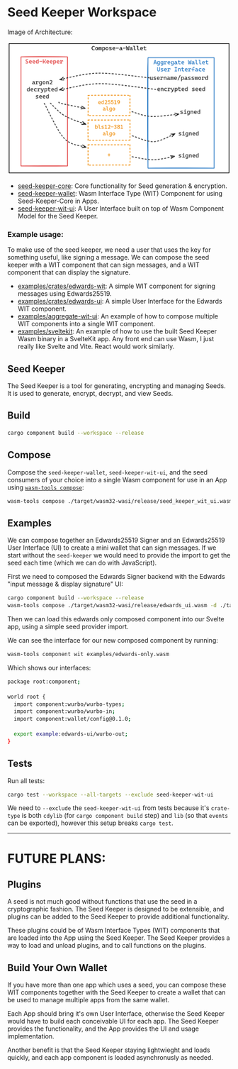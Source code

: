 # Seed Keeper Workspace

Image of Architecture:

![architecture](./architecture.png)

- [seed-keeper-core](crates/seed-keeper-core/): Core functionality for Seed generation & encryption.
- [seed-keeper-wallet](crates/seed-keeper-wallet/): Wasm Interface Type (WIT) Component for using Seed-Keeper-Core in Apps.
- [seed-keeper-wit-ui](crates/seed-keeper-wit-ui/): A User Interface built on top of Wasm Component Model for the Seed Keeper.

### Example usage:

To make use of the seed keeper, we need a user that uses the key for something useful, like signing a message. We can compose the seed keeper with a WIT component that can sign messages, and a WIT component that can display the signature.

- [examples/crates/edwards-wit](examples/crates/edwards-wit/): A simple WIT component for signing messages using Edwards25519.
- [examples/crates/edwards-ui](examples/crates/edwards-ui/): A simple User Interface for the Edwards WIT component.
- [examples/aggregate-wit-ui](examples/aggregate-wit-ui/): An example of how to compose multiple WIT components into a single WIT component.
- [examples/sveltekit](examples/sveltekit/): An example of how to use the built Seed Keeper Wasm binary in a SvelteKit app. Any front end can use Wasm, I just really like Svelte and Vite. React would work similarly.

## Seed Keeper

The Seed Keeper is a tool for generating, encrypting and managing Seeds. It is used to generate, encrypt, decrypt, and view Seeds.

## Build

```bash
cargo component build --workspace --release
```

## Compose

Compose the `seed-keeper-wallet`, `seed-keeper-wit-ui`, and the seed consumers of your choice into a single Wasm component for use in an App using [`wasm-tools compose`](https://component-model.bytecodealliance.org/creating-and-consuming/composing.html):

```bash
wasm-tools compose ./target/wasm32-wasi/release/seed_keeper_wit_ui.wasm -d ./target/wasm32-wasi/release/seed_keeper_wit.wasm -o examples/composed-wallet.wasm
```

## Examples

We can compose together an Edwards25519 Signer and an Edwards25519 User Interface (UI) to create a mini wallet that can sign messages. If we start without the `seed-keeper` we would need to provide the import to get the seed each time (which we can do with JavaScript).

First we need to composed the Edwards Signer backend with the Edwards "input message & display signature" UI:

```bash
cargo component build --workspace --release
wasm-tools compose ./target/wasm32-wasi/release/edwards_ui.wasm -d ./target/wasm32-wasi/release/edwards_wit.wasm -o examples/edwards-only.wasm
```

Then we can load this edwards only composed component into our Svelte app, using a simple seed provider import.

We can see the interface for our new composed component by running:

```bash
wasm-tools component wit examples/edwards-only.wasm
```

Which shows our interfaces:

```bash
package root:component;

world root {
  import component:wurbo/wurbo-types;
  import component:wurbo/wurbo-in;  
  import component:wallet/config@0.1.0;

  export example:edwards-ui/wurbo-out;
}

```

## Tests

Run all tests:

```bash
cargo test --workspace --all-targets --exclude seed-keeper-wit-ui
```

We need to `--exclude` the `seed-keeper-wit-ui` from tests because it's `crate-type` is both `cdylib` (for `cargo component build` step) and `lib` (so that `events` can be exported), however this setup breaks `cargo test`.

---

# FUTURE PLANS:

## Plugins

A seed is not much good without functions that use the seed in a cryptographic fashion. The Seed Keeper is designed to be extensible, and plugins can be added to the Seed Keeper to provide additional functionality.

These plugins could be of Wasm Interface Types (WIT) components that are loaded into the App using the Seed Keeper. The Seed Keeper provides a way to load and unload plugins, and to call functions on the plugins.

## Build Your Own Wallet

If you have more than one app which uses a seed, you can compose these WIT components together with the Seed Keeper to create a wallet that can be used to manage multiple apps from the same wallet.

Each App should bring it's own User Interface, otherwise the Seed Keeper would have to build each conceivable UI for each app. The Seed Keeper provides the functionality, and the App provides the UI and usage implementation.

Another benefit is that the Seed Keeper staying lightwieght and loads quickly, and each app component is loaded asynchronusly as needed.
